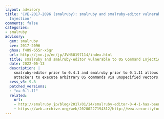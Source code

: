 ```yaml
---
layout: advisory
title: 'CVE-2017-2096 (smalruby): smalruby and smalruby-editor vulnerable to OS Command
  Injection'
comments: false
categories:
- smalruby
advisory:
  gem: smalruby
  cve: 2017-2096
  ghsa: f489-655r-x6gr
  url: http://jvn.jp/en/jp/JVN50197114/index.html
  title: smalruby and smalruby-editor vulnerable to OS Command Injection
  date: 2022-05-13
  description: |
    smalruby-editor prior to 0.4.1 and smalruby prior to 0.1.11 allows remote
    attackers to execute arbitrary OS commands via unspecified vectors.
  cvss_v3: 9.8
  patched_versions:
  - ">= 0.1.11"
  related:
    url:
    - http://smalruby.jp/blog/2017/01/14/smalruby-editor-0-4-1-has-been-released-english.html
    - https://web.archive.org/web/20200227194312/http://www.securityfocus.com/bid/95775
---
```

